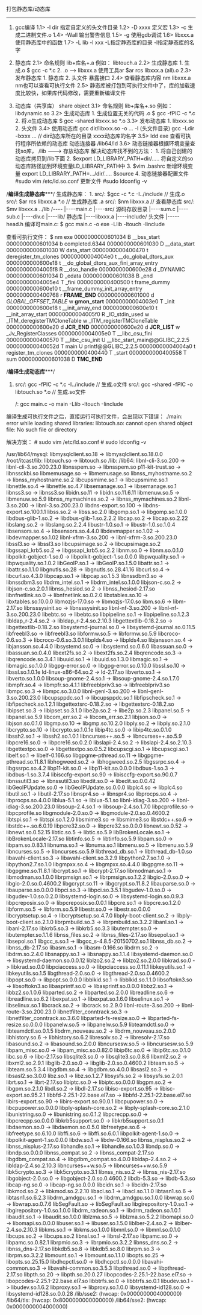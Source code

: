 打包静态库/动态库
*************************************************************************************************
1. gcc编译
	1.1> -I dir     指定自定义的头文件目录
	1.2> -D xxxx    定义宏
	1.3> -c         生成二进制文件.o
	1.4> -Wall      输出警告信息
	1.5> -g         使用gdb调试
	1.6> libxxx.a   使用静态库中的函数
	1.7> -L lib -l xxx     -L指定静态库的目录 -l指定静态库的名字 



2. 静态库
	2.1> 命名规则    lib+库名+.a   例如： libtouch.a
	2.2> 生成静态库
			1. 生成.o    $ gcc -c *.c
			2. .o  --> libxxx.a    使用工具ar  $ar rcs libxxx.a  (all).o
	2.3> 发布静态库
			1. 静态库
			2. 头文件    暴露接口
	2.4> 查看静态库内容    nm libxxx.a   nm也可以查看可执行文件
	2.5> 静态库被打包到可执行文件中了，库的加载速度比较快，如果库代码修改，需要重新编译文件



3. 动态库（共享库） share object
	3.1> 命名规则    lib+库名+.so    例如： libdynamic.so
	3.2> 生成动态库
			1. 生成位置无关的代码 .o     $ gcc -fPIC -c *.c
			2. 将.o生成动态库           $ gcc -shared libxxx.so *.o
	3.3> 发布动态库
			1. libxxx.so
			2. 头文件
	3.4> 使用动态库    gcc dir/libxxx.so  -o ... -I (头文件目录)
	                  gcc -Ldir -lxxxx ...      // dir动态库所在的目录  xxxx动态库的名字
	3.5> ldd exe 查看可执行程序所依赖的动态库  动态连接器 /lib64/ld
	3.6> 动态链接器根据环境变量查找so库，   /lib   ---> 存放动态库
	      解决动态库找不到的方法：
	      		1. 将自己创建的动态库拷贝到/lib下面
	      		2. $export LD_LIBRARY_PATH=dir/.....      将自定义的so动态库路径加到环境变量LD_LIBRARY_PATH中
	      		3. $vim .bashrc  新增环境变量   export LD_LIBRARY_PATH=.../dir/.....
	      		   $source
	      		4. 动态链接器配置文件 #sudo vim /etc/ld.so.conf   更新文件 #sudo ldconfig -v




/******************************************编译生成静态库*********************************************/
生成静态库：
	1.  src/: $gcc -c *.c  -I../include     // 生成.o
		src/: $ar rcs libxxx.a *.o          // 生成静态库 .a
		src/: $nm libxxx.a                  // 查看静态库
		src/: $mv libxxx.a ../lib
/----
	|----main.c
	|----src/         源码存放目录
			|----sum.c
			|----sub.c
			|----div.c
	|----lib/         静态库
			|----libxxx.a
	|----include/     头文件
				|-----head.h
编译可main.c:  $ gcc main.c -o exe -Llib -ltouch -Iinclude

查看可执行文件： $ nm exe
	0000000000601034 B __bss_start
	0000000000601034 b completed.6344
	0000000000601030 D __data_start
	0000000000601030 W data_start
	0000000000400470 t deregister_tm_clones
	00000000004004e0 t __do_global_dtors_aux
	0000000000600e18 t __do_global_dtors_aux_fini_array_entry
	00000000004005f8 R __dso_handle
	0000000000600e28 d _DYNAMIC
	0000000000601034 D _edata
	0000000000601038 B _end
	00000000004005e4 T _fini
	0000000000400500 t frame_dummy
	0000000000600e10 t __frame_dummy_init_array_entry
	0000000000400768 r __FRAME_END__
	0000000000601000 d _GLOBAL_OFFSET_TABLE_
	                 w __gmon_start__
	00000000004003e0 T _init
	0000000000600e18 t __init_array_end
	0000000000600e10 t __init_array_start
	00000000004005f0 R _IO_stdin_used
	                 w _ITM_deregisterTMCloneTable
	                 w _ITM_registerTMCloneTable
	0000000000600e20 d __JCR_END__
	0000000000600e20 d __JCR_LIST__
	                 w _Jv_RegisterClasses
	00000000004005e0 T __libc_csu_fini
	0000000000400570 T __libc_csu_init
	                 U __libc_start_main@@GLIBC_2.2.5
	000000000040052d T main
	                 U printf@@GLIBC_2.2.5
	00000000004004a0 t register_tm_clones
	0000000000400440 T _start
	0000000000400558 T sum
	0000000000601038 D __TMC_END__




/******************************************编译生成动态库*********************************************/
1. src/:  gcc -fPIC -c *.c -I../include                  // 生成.o文件
   src/:  gcc -shared -fPIC -o libtouch.so  *.o          // 生成.so文件

   /: gcc main.c -o main -Llib -ltouch -Iinclude

编译生成可执行文件之后，直接运行可执行文件，会出现以下错误：
	./main: error while loading shared libraries: libtouch.so: cannot open shared object file: No such file or directory

解决方案：
	# sudo vim /etc/ld.so.conf
	# sudo ldconfig -v

/usr/lib64/mysql:
        libmysqlclient.so.18 -> libmysqlclient.so.18.0.0
/root/itcast/lib:
        libtouch.so -> libtouch.so
/lib:
/lib64:
        libnl-cli-3.so.200 -> libnl-cli-3.so.200.23.0
        libnsspem.so -> libnsspem.so
        p11-kit-trust.so -> libnssckbi.so
        libmemusage.so -> libmemusage.so
        libnss_myhostname.so.2 -> libnss_myhostname.so.2
        libcupsmime.so.1 -> libcupsmime.so.1
        libnettle.so.4 -> libnettle.so.4.7
        libsemanage.so.1 -> libsemanage.so.1
        libnss3.so -> libnss3.so
        libidn.so.11 -> libidn.so.11.6.11
        libmenuw.so.5 -> libmenuw.so.5.9
        libnss_mymachines.so.2 -> libnss_mymachines.so.2
        libnl-3.so.200 -> libnl-3.so.200.23.0
        libdns-export.so.100 -> libdns-export.so.100.1.1
        libss.so.2 -> libss.so.2.0
        libgomp.so.1 -> libgomp.so.1.0.0
        libdbus-glib-1.so.2 -> libdbus-glib-1.so.2.2.2
        libcap.so.2 -> libcap.so.2.22
        libslang.so.2 -> libslang.so.2.2.4
        libustr-1.0.so.1 -> libustr-1.0.so.1.0.4
        libsensors.so.4 -> libsensors.so.4.4.0
        libdevmapper.so.1.02 -> libdevmapper.so.1.02
        libnl-xfrm-3.so.200 -> libnl-xfrm-3.so.200.23.0
        libssl3.so -> libssl3.so
        libcupsimage.so.2 -> libcupsimage.so.2
        libgssapi_krb5.so.2 -> libgssapi_krb5.so.2.2
        libnm.so.0 -> libnm.so.0.1.0
        libpolkit-gobject-1.so.0 -> libpolkit-gobject-1.so.0.0.0
        libpwquality.so.1 -> libpwquality.so.1.0.2
        libGeoIP.so.1 -> libGeoIP.so.1.5.0
        libattr.so.1 -> libattr.so.1.1.0
        libgnutls.so.28 -> libgnutls.so.28.41.16
        libcurl.so.4 -> libcurl.so.4.3.0
        libpcap.so.1 -> libpcap.so.1.5.3
        libnssdbm3.so -> libnssdbm3.so
        libdrm_intel.so.1 -> libdrm_intel.so.1.0.0
        libjson-c.so.2 -> libjson-c.so.2.0.1
        libnss_hesiod.so.2 -> libnss_hesiod-2.17.so
        libnfnetlink.so.0 -> libnfnetlink.so.0.2.0
        libxtables.so.10 -> libxtables.so.10.0.0
        libmozjs-17.0.so -> libmozjs-17.0.so
        libm.so.6 -> libm-2.17.so
        libnsssysinit.so -> libnsssysinit.so
        libnl-nf-3.so.200 -> libnl-nf-3.so.200.23.0
        libebtc.so -> libebtc.so
        libpipeline.so.1 -> libpipeline.so.1.2.3
        libldap_r-2.4.so.2 -> libldap_r-2.4.so.2.10.3
        libgettextlib-0.18.2.so -> libgettextlib-0.18.2.so
        libsystemd-journal.so.0 -> libsystemd-journal.so.0.11.5
        libfreebl3.so -> libfreebl3.so
        libformw.so.5 -> libformw.so.5.9
        libcroco-0.6.so.3 -> libcroco-0.6.so.3.0.1
        libplds4.so -> libplds4.so
        libjansson.so.4 -> libjansson.so.4.4.0
        libsystemd.so.0 -> libsystemd.so.0.6.0
        libassuan.so.0 -> libassuan.so.0.4.0
        libext2fs.so.2 -> libext2fs.so.2.4
        libqrencode.so.3 -> libqrencode.so.3.4.1
        libuuid.so.1 -> libuuid.so.1.3.0
        libmagic.so.1 -> libmagic.so.1.0.0
        libgpg-error.so.0 -> libgpg-error.so.0.10.0
        libssl.so.10 -> libssl.so.1.0.1e
        ld-linux-x86-64.so.2 -> ld-2.17.so
        libverto.so.1 -> libverto.so.1.0.0
        libsoup-gnome-2.4.so.1 -> libsoup-gnome-2.4.so.1.7.0
        libmpfr.so.4 -> libmpfr.so.4.1.1
        libfreeblpriv3.so -> libfreeblpriv3.so
        libmpc.so.3 -> libmpc.so.3.0.0
        libnl-genl-3.so.200 -> libnl-genl-3.so.200.23.0
        libcupsppdc.so.1 -> libcupsppdc.so.1
        libfipscheck.so.1 -> libfipscheck.so.1.2.1
        libgettextsrc-0.18.2.so -> libgettextsrc-0.18.2.so
        libipset.so.3 -> libipset.so.3.1.0
        libe2p.so.2 -> libe2p.so.2.3
        libpanel.so.5 -> libpanel.so.5.9
        libcom_err.so.2 -> libcom_err.so.2.1
        libjson.so.0 -> libjson.so.0.1.0
        libgmp.so.10 -> libgmp.so.10.2.0
        libply.so.2 -> libply.so.2.1.0
        libcrypto.so.10 -> libcrypto.so.1.0.1e
        libip4tc.so.0 -> libip4tc.so.0.1.0
        libssh2.so.1 -> libssh2.so.1.0.1
        libncurses++.so.5 -> libncurses++.so.5.9
        libpcre16.so.0 -> libpcre16.so.0.2.0
        libslapi-2.4.so.2 -> libslapi-2.4.so.2.10.3
        libgettextpo.so.0 -> libgettextpo.so.0.5.2
        libcupscgi.so.1 -> libcupscgi.so.1
        libelf.so.1 -> libelf-0.166.so
        libgpgme-pthread.so.11 -> libgpgme-pthread.so.11.8.1
        libhogweed.so.2 -> libhogweed.so.2.5
        libgssrpc.so.4 -> libgssrpc.so.4.2
        libp11-kit.so.0 -> libp11-kit.so.0.0.0
        libdbus-1.so.3 -> libdbus-1.so.3.7.4
        libisccfg-export.so.90 -> libisccfg-export.so.90.0.7
        libnssutil3.so -> libnssutil3.so
        libedit.so.0 -> libedit.so.0.0.42
        libGeoIPUpdate.so.0 -> libGeoIPUpdate.so.0.0.0
        libplc4.so -> libplc4.so
        libutil.so.1 -> libutil-2.17.so
        libnspr4.so -> libnspr4.so
        libprocps.so.4 -> libprocps.so.4.0.0
        liblua-5.1.so -> liblua-5.1.so
        libnl-idiag-3.so.200 -> libnl-idiag-3.so.200.23.0
        libsoup-2.4.so.1 -> libsoup-2.4.so.1.7.0
        libpcprofile.so -> libpcprofile.so
        libgmodule-2.0.so.0 -> libgmodule-2.0.so.0.4600.2
        libtspi.so.1 -> libtspi.so.1.2.0
        libsmime3.so -> libsmime3.so
        libstdc++.so.6 -> libstdc++.so.6.0.19
        libpcre32.so.0 -> libpcre32.so.0.0.0
        libnewt.so.0.52 -> libnewt.so.0.52.15
        libtic.so.5 -> libtic.so.5.9
        libBrokenLocale.so.1 -> libBrokenLocale-2.17.so
        libtinfo.so.5 -> libtinfo.so.5.9
        libpam.so.0 -> libpam.so.0.83.1
        libnuma.so.1 -> libnuma.so.1
        libmenu.so.5 -> libmenu.so.5.9
        libncurses.so.5 -> libncurses.so.5.9
        libthread_db.so.1 -> libthread_db-1.0.so
        libavahi-client.so.3 -> libavahi-client.so.3.2.9
        libpython2.7.so.1.0 -> libpython2.7.so.1.0
        libgmpxx.so.4 -> libgmpxx.so.4.4.0
        libgpgme.so.11 -> libgpgme.so.11.8.1
        libcrypt.so.1 -> libcrypt-2.17.so
        libmodman.so.1 -> libmodman.so.1.0.0
        librpmsign.so.1 -> librpmsign.so.1.2.2
        libgio-2.0.so.0 -> libgio-2.0.so.0.4600.2
        libgcrypt.so.11 -> libgcrypt.so.11.8.2
        libauparse.so.0 -> libauparse.so.0.0.0
        libpci.so.3 -> libpci.so.3.5.1
        libgudev-1.0.so.0 -> libgudev-1.0.so.0.2.0
        libsystemd-login.so.0 -> libsystemd-login.so.0.9.3
        libpcreposix.so.0 -> libpcreposix.so.0.0.1
        libpcre.so.1 -> libpcre.so.1.2.0
        libform.so.5 -> libform.so.5.9
        libestr.so.0 -> libestr.so.0.0.0
        libcryptsetup.so.4 -> libcryptsetup.so.4.7.0
        libply-boot-client.so.2 -> libply-boot-client.so.2.1.0
        librpmbuild.so.3 -> librpmbuild.so.3.2.2
        libanl.so.1 -> libanl-2.17.so
        libkrb5.so.3 -> libkrb5.so.3.3
        libutempter.so.0 -> libutempter.so.1.1.6
        libnss_files.so.2 -> libnss_files-2.17.so
        libsepol.so.1 -> libsepol.so.1
        libgcc_s.so.1 -> libgcc_s-4.8.5-20150702.so.1
        libnss_db.so.2 -> libnss_db-2.17.so
        libasm.so.1 -> libasm-0.166.so
        libdrm.so.2 -> libdrm.so.2.4.0
        libsnappy.so.1 -> libsnappy.so.1.1.4
        libsystemd-daemon.so.0 -> libsystemd-daemon.so.0.0.12
        liblzo2.so.2 -> liblzo2.so.2.0.0
        libkrad.so.0 -> libkrad.so.0.0
        libpciaccess.so.0 -> libpciaccess.so.0.11.1
        libkeyutils.so.1 -> libkeyutils.so.1.5
        libgthread-2.0.so.0 -> libgthread-2.0.so.0.4600.2
        libpopt.so.0 -> libpopt.so.0.0.0
        libblkid.so.1 -> libblkid.so.1.1.0
        libsoftokn3.so -> libsoftokn3.so
        libasprintf.so.0 -> libasprintf.so.0.0.0
        libbz2.so.1 -> libbz2.so.1.0.6
        libparted.so.2 -> libparted.so.2.0.0
        libreadline.so.6 -> libreadline.so.6.2
        libexpat.so.1 -> libexpat.so.1.6.0
        libselinux.so.1 -> libselinux.so.1
        libcrack.so.2 -> libcrack.so.2.9.0
        libnl-route-3.so.200 -> libnl-route-3.so.200.23.0
        libnetfilter_conntrack.so.3 -> libnetfilter_conntrack.so.3.6.0
        libparted-fs-resize.so.0 -> libparted-fs-resize.so.0.0.0
        libpanelw.so.5 -> libpanelw.so.5.9
        libteamdctl.so.0 -> libteamdctl.so.0.1.5
        libdrm_nouveau.so.2 -> libdrm_nouveau.so.2.0.0
        libhistory.so.6 -> libhistory.so.6.2
        libresolv.so.2 -> libresolv-2.17.so
        libasound.so.2 -> libasound.so.2.0.0
        libncursesw.so.5 -> libncursesw.so.5.9
        libpam_misc.so.0 -> libpam_misc.so.0.82.0
        libip6tc.so.0 -> libip6tc.so.0.1.0
        libc.so.6 -> libc-2.17.so
        libsqlite3.so.0 -> libsqlite3.so.0.8.6
        libxml2.so.2 -> libxml2.so.2.9.1
        libglib-2.0.so.0 -> libglib-2.0.so.0.4600.2
        libteam.so.5 -> libteam.so.5.3.4
        libgdbm.so.4 -> libgdbm.so.4.0.0
        libsasl2.so.3 -> libsasl2.so.3.0.0
        libz.so.1 -> libz.so.1.2.7
        libsysfs.so.2 -> libsysfs.so.2.0.1
        librt.so.1 -> librt-2.17.so
        libiptc.so.0 -> libiptc.so.0.0.0
        libgpm.so.2 -> libgpm.so.2.1.0
        libdl.so.2 -> libdl-2.17.so
        libisc-export.so.95 -> libisc-export.so.95.2.1
        libbfd-2.25.1-22.base.el7.so -> libbfd-2.25.1-22.base.el7.so
        libirs-export.so.90 -> libirs-export.so.90.0.1
        libcpupower.so.0 -> libcpupower.so.0.0.0
        libply-splash-core.so.2 -> libply-splash-core.so.2.1.0
        libunistring.so.0 -> libunistring.so.0.1.2
        libpcrecpp.so.0 -> libpcrecpp.so.0.0.0
        libkrb5support.so.0 -> libkrb5support.so.0.1
        libdaemon.so.0 -> libdaemon.so.0.5.0
        libfreetype.so.6 -> libfreetype.so.6.10.0
        libffi.so.6 -> libffi.so.6.0.1
        libpolkit-agent-1.so.0 -> libpolkit-agent-1.so.0.0.0
        libdw.so.1 -> libdw-0.166.so
        libnss_nisplus.so.2 -> libnss_nisplus-2.17.so
        libhandle.so.1 -> libhandle.so.1.0.3
        libndp.so.0 -> libndp.so.0.0.0
        libnss_compat.so.2 -> libnss_compat-2.17.so
        libgdbm_compat.so.4 -> libgdbm_compat.so.4.0.0
        libldap-2.4.so.2 -> libldap-2.4.so.2.10.3
        libncurses++w.so.5 -> libncurses++w.so.5.9
        libk5crypto.so.3 -> libk5crypto.so.3.1
        libnss_nis.so.2 -> libnss_nis-2.17.so
        libgobject-2.0.so.0 -> libgobject-2.0.so.0.4600.2
        libdb-5.3.so -> libdb-5.3.so
        libcap-ng.so.0 -> libcap-ng.so.0.0.0
        libcidn.so.1 -> libcidn-2.17.so
        libkmod.so.2 -> libkmod.so.2.2.10
        libacl.so.1 -> libacl.so.1.1.0
        libtasn1.so.6 -> libtasn1.so.6.2.3
        libdrm_amdgpu.so.1 -> libdrm_amdgpu.so.1.0.0
        libwrap.so.0 -> libwrap.so.0.7.6
        libSegFault.so -> libSegFault.so
        libgirepository-1.0.so.1 -> libgirepository-1.0.so.1.0.0
        libdrm_radeon.so.1 -> libdrm_radeon.so.1.0.1
        libaudit.so.1 -> libaudit.so.1.0.0
        liblzma.so.5 -> liblzma.so.5.2.2
        libomapi.so.0 -> libomapi.so.0.0.0
        libuser.so.1 -> libuser.so.1.5.0
        liblber-2.4.so.2 -> liblber-2.4.so.2.10.3
        libkms.so.1 -> libkms.so.1.0.0
        libmnl.so.0 -> libmnl.so.0.1.0
        libcups.so.2 -> libcups.so.2
        libnsl.so.1 -> libnsl-2.17.so
        libpamc.so.0 -> libpamc.so.0.82.1
        librpmio.so.3 -> librpmio.so.3.2.2
        libnss_dns.so.2 -> libnss_dns-2.17.so
        libkdb5.so.8 -> libkdb5.so.8.0
        librpm.so.3 -> librpm.so.3.2.2
        libmount.so.1 -> libmount.so.1.1.0
        libopts.so.25 -> libopts.so.25.15.0
        libdhcpctl.so.0 -> libdhcpctl.so.0.0.0
        libavahi-common.so.3 -> libavahi-common.so.3.5.3
        libpthread.so.0 -> libpthread-2.17.so
        libpth.so.20 -> libpth.so.20.0.27
        libopcodes-2.25.1-22.base.el7.so -> libopcodes-2.25.1-22.base.el7.so
        libbtrfs.so.0 -> libbtrfs.so.0.1
        libudev.so.1 -> libudev.so.1.6.2
        libproxy.so.1 -> libproxy.so.1.0.0
        libsystemd-id128.so.0 -> libsystemd-id128.so.0.0.28
/lib/sse2: (hwcap: 0x0000000004000000)
/lib64/tls: (hwcap: 0x8000000000000000)
/lib64/sse2: (hwcap: 0x0000000004000000)